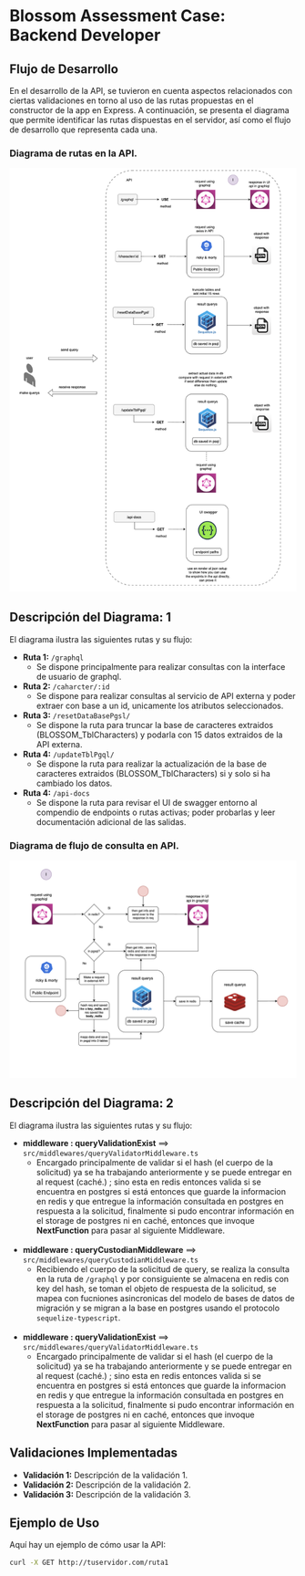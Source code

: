
# Blossom Assessment Case: Backend Developer

## Flujo de Desarrollo

En el desarrollo de la API, se tuvieron en cuenta aspectos relacionados con ciertas validaciones en torno al uso de las rutas propuestas en el constructor de la app en Express. A continuación, se presenta el diagrama que permite identificar las rutas dispuestas en el servidor, así como el flujo de desarrollo que representa cada una.

### Diagrama de rutas en la API.
![Diagrama de Rutas](imgBlossomAssesment/DevFlowWithRoutes.png)

## Descripción del Diagrama: 1

El diagrama ilustra las siguientes rutas y su flujo:

- **Ruta 1:** `/graphql`
  - Se dispone principalmente para realizar consultas con la interface de usuario de graphql.
- **Ruta 2:** `/caharcter/:id`
  - Se dispone para realizar consultas al servicio de API externa y poder extraer con base a un id, unicamente los atributos seleccionados.
- **Ruta 3:** `/resetDataBasePgsl/`
  - Se dispone la ruta para truncar la base de caracteres extraidos (BLOSSOM_TblCharacters) y podarla con 15 datos extraidos de la API externa.
- **Ruta 4:** `/updateTblPgql/`
  - Se dispone la ruta para realizar la actualización de la base de caracteres extraidos (BLOSSOM_TblCharacters) si y solo si ha cambiado los datos.
- **Ruta 4:** `/api-docs`
  - Se dispone la ruta para revisar el UI de swagger entorno al compendio de endpoints o rutas activas; poder probarlas y leer documentación adicional de las salidas.


### Diagrama de flujo de consulta en API.

![Diagrama de flujo de consulta](imgBlossomAssesment/HowDevWorksInReq.png)

## Descripción del Diagrama: 2

El diagrama ilustra las siguientes rutas y su flujo:

- **middleware : queryValidationExist**  ==> `src/middlewares/queryValidatorMiddleware.ts`
  - Encargado principalmente de validar si el hash (el cuerpo de la solicitud) ya se ha trabajando anteriormente y se puede entregar en al request (caché.) ; sino esta en redis entonces valida si se encuentra en postgres si está entonces que guarde la informacion en redis y que entregue la información consultada en postgres en respuesta a la solicitud, finalmente si pudo encontrar información en el storage de postgres ni en caché, entonces que invoque **NextFunction** para pasar al siguiente Middleware.<br><br>
- **middleware : queryCustodianMiddleware**  ==> `src/middlewares/queryCustodianMiddleware.ts`
  - Recibiendo el cuerpo de la solicitud de query, se realiza la consulta en la ruta de `/graphql` y por consiguiente se almacena en redis con key del hash, se toman el objeto de respuesta de la solicitud, se mapea con fucniones asincronicas del modelo de bases de datos de migración y se migran a la base en postgres usando el protocolo `sequelize-typescript`. <br><br>
- **middleware : queryValidationExist**  ==> `src/middlewares/queryValidatorMiddleware.ts`
  - Encargado principalmente de validar si el hash (el cuerpo de la solicitud) ya se ha trabajando anteriormente y se puede entregar en al request (caché.) ; sino esta en redis entonces valida si se encuentra en postgres si está entonces que guarde la informacion en redis y que entregue la información consultada en postgres en respuesta a la solicitud, finalmente si pudo encontrar información en el storage de postgres ni en caché, entonces que invoque **NextFunction** para pasar al siguiente Middleware.


## Validaciones Implementadas

- **Validación 1:** Descripción de la validación 1.
- **Validación 2:** Descripción de la validación 2.
- **Validación 3:** Descripción de la validación 3.

## Ejemplo de Uso

Aquí hay un ejemplo de cómo usar la API:

```bash
curl -X GET http://tuservidor.com/ruta1

